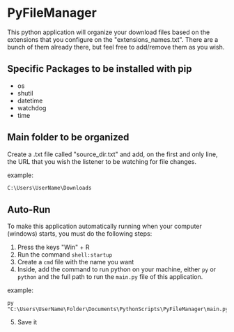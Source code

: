 # PyFileManager
This python application will organize your download files based on the extensions that you configure on the "extensions_names.txt". There are a bunch of them already there, but feel free to add/remove them as you wish.

## Specific Packages to be installed with pip

* os
* shutil
* datetime
* watchdog
* time

## Main folder to be organized
Create a .txt file called "source_dir.txt" and add, on the first and only line, the URL that you wish the listener to be watching for file changes.

example: 
```sh 
C:\Users\UserName\Downloads
```

## Auto-Run
To make this application automatically running when your computer (windows) starts, you must do the following steps:

1. Press the keys "Win" + R
2. Run the command `shell:startup`
3. Create a `cmd` file with the name you want
4. Inside, add the command to run python on your machine, either `py` or `python` and the full path to run the `main.py` file of this application.

example:
```
py "C:\Users\UserName\Folder\Documents\PythonScripts\PyFileManager\main.py"
```

5. Save it